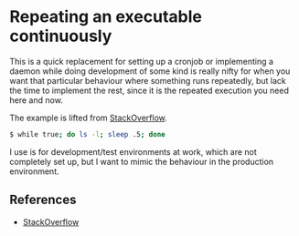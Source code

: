 # Repeating an executable continuously

This is a quick replacement for setting up a cronjob or implementing a daemon while doing development of some kind is really nifty for when you want that particular behaviour where something runs repeatedly, but lack the time to implement the rest, since it is the repeated execution you need here and now.

The example is lifted from [StackOverflow](http://stackoverflow.com/questions/13593771/linux-repeat-command-automatically).

```bash
$ while true; do ls -l; sleep .5; done
```

I use is for development/test environments at work, which are not completely set up, but I want to mimic the behaviour in the production environment.

## References

- [StackOverflow](http://stackoverflow.com/questions/13593771/linux-repeat-command-automatically)

